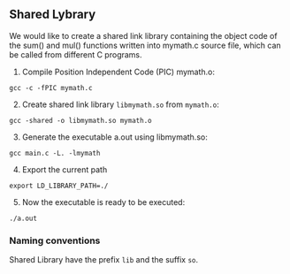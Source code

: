 ## Shared Lybrary

We would like to create a shared link library containing the object code of the 
sum() and mul() functions written into mymath.c source file, which can be 
called from different C programs.

1. Compile Position Independent Code (PIC) mymath.o: 
```
gcc -c -fPIC mymath.c
```

2. Create shared link library `libmymath.so` from `mymath.o`: 
```
gcc -shared -o libmymath.so mymath.o
```

3. Generate the executable a.out using libmymath.so: 
```
gcc main.c -L. -lmymath
```

4. Export the current path
```
export LD_LIBRARY_PATH=./
```

5. Now the executable is ready to be executed:
```
./a.out
```

### Naming conventions

Shared Library have the prefix `lib` and the suffix `so`.

